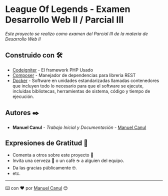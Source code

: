 # League Of Legends - Examen Desarrollo Web II / Parcial III

_Este proyecto se realizo como examen del Parcial III de la materia de Desarrollo Web II_

## Construido con 🛠️

* [Codeigniter](https://github.com/bcit-ci/CodeIgniter/) - El framework PHP Usado
* [Composer](https://getcomposer.org/) - Manejador de dependencias para libreria REST
* [Docker](https://www.docker.com/) - Software en unidades estandarizadas llamadas contenedores que incluyen todo lo necesario para que el software se ejecute, incluidas bibliotecas, herramientas de sistema, código y tiempo de ejecución.

## Autores ✒️

* **Manuel Canul** - *Trabajo Inicial y Documentación* - [Manuel Canul](https://github.com/ManuelCanulDev)

## Expresiones de Gratitud 🎁

* Comenta a otros sobre este proyecto 📢
* Invita una cerveza 🍺 o un café ☕ a alguien del equipo. 
* Da las gracias públicamente 🤓.
* etc.

---
⌨️ con ❤️ por [Manuel Canul](https://github.com/ManuelCanulDev) 😊
